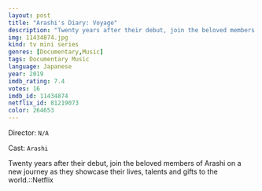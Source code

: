 ```yaml
---
layout: post
title: "Arashi's Diary: Voyage"
description: "Twenty years after their debut, join the beloved members of Arashi on a new journey as they showcase their lives, talents and gifts to the world.::Netflix.."
img: 11434874.jpg
kind: tv mini series
genres: [Documentary,Music]
tags: Documentary Music 
language: Japanese
year: 2019
imdb_rating: 7.4
votes: 16
imdb_id: 11434874
netflix_id: 81219073
color: 264653
---
```

Director: `N/A`  

Cast: `Arashi` 

Twenty years after their debut, join the beloved members of Arashi on a new journey as they showcase their lives, talents and gifts to the world.::Netflix